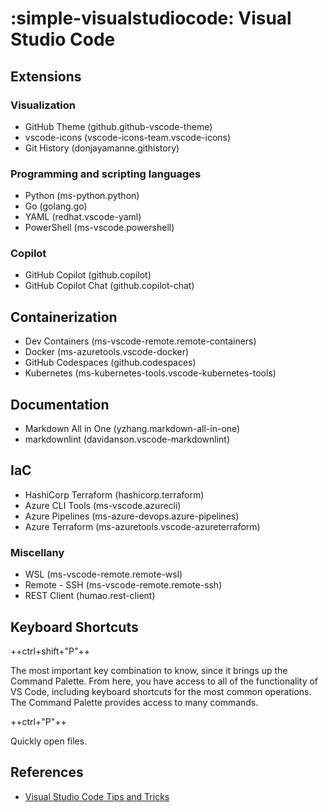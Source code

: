 # :simple-visualstudiocode: Visual Studio Code

## Extensions

### Visualization

- GitHub Theme (github.github-vscode-theme)
- vscode-icons (vscode-icons-team.vscode-icons)
- Git History (donjayamanne.githistory)

### Programming and scripting languages

- Python (ms-python.python)
- Go (golang.go)
- YAML (redhat.vscode-yaml)
- PowerShell (ms-vscode.powershell)

### Copilot

- GitHub Copilot (github.copilot)
- GitHub Copilot Chat (github.copilot-chat)

## Containerization

- Dev Containers (ms-vscode-remote.remote-containers)
- Docker (ms-azuretools.vscode-docker)
- GitHub Codespaces (github.codespaces)
- Kubernetes (ms-kubernetes-tools.vscode-kubernetes-tools)

## Documentation

- Markdown All in One (yzhang.markdown-all-in-one)
- markdownlint (davidanson.vscode-markdownlint)

## IaC

- HashiCorp Terraform (hashicorp.terraform)
- Azure CLI Tools (ms-vscode.azurecli)
- Azure Pipelines (ms-azure-devops.azure-pipelines)
- Azure Terraform (ms-azuretools.vscode-azureterraform)

### Miscellany

- WSL (ms-vscode-remote.remote-wsl)
- Remote - SSH (ms-vscode-remote.remote-ssh)
- REST Client (humao.rest-client)

## Keyboard Shortcuts

++ctrl+shift+"P"++

The most important key combination to know, since it brings up the Command Palette.
From here, you have access to all of the functionality of VS Code,
including keyboard shortcuts for the most common operations.
The Command Palette provides access to many commands.

++ctrl+"P"++

Quickly open files.

## References

- [Visual Studio Code Tips and Tricks](https://code.visualstudio.com/docs/getstarted/tips-and-tricks)
